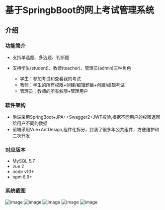 # 基于SpringbBoot的网上考试管理系统

## 介绍
 ### 功能简介

- 支持单选题、多选题、判断题

- 支持学生(student)、教师(teacher)、管理员(admin)三种角色

	- 学生：参加考试和查看我的考试
	- 教师：学生的所有权限+创建/编辑题目+创建/编辑考试
	- 管理员：教师的所有权限+管理用户

###  软件架构

- 后端采用SpringBoot+JPA++Swagger2+JWT校验,根据不同用户的权限返回给用户不同的数据
- 前端采用Vue+AntDesign,组件化拆分，封装了很多年公共组件，方便维护和二次开发

### 对应版本

- MySQL 5.7
- vue 2
- node v10+
- npm 6.9+

### 系统截图

![image](https://github.com/gpcpp/exam/assets/104951045/f0fb1260-e60e-4628-b6aa-d156a6b79f0a)
![image](https://github.com/gpcpp/exam/assets/104951045/58852fdc-5e78-43b6-bc39-9f9eb0a463bd)
![image](https://github.com/gpcpp/exam/assets/104951045/dcd26a69-d85a-40b1-9ff0-d68ea4b554b4)
![image](https://github.com/gpcpp/exam/assets/104951045/bf0f71f6-ca77-43d4-99c4-a7f354c102ca)
![image](https://github.com/gpcpp/exam/assets/104951045/536b8e15-0f7a-4d5d-b38d-705c05603c82)
